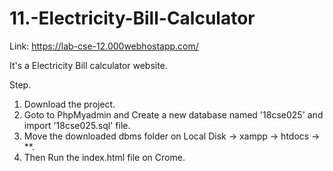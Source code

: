 # 11.-Electricity-Bill-Calculator

Link: https://lab-cse-12.000webhostapp.com/

 It's a Electricity Bill calculator website.

Step.

1. Download the project.
2. Goto to PhpMyadmin and Create a new database named '18cse025' and import '18cse025.sql' file.
3. Move the downloaded dbms folder on Local Disk -> xampp -> htdocs -> **.
4. Then Run the index.html file on Crome.
